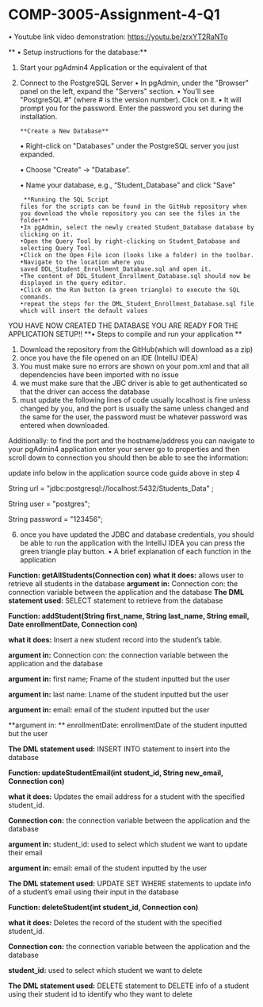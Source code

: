 # COMP-3005-Assignment-4-Q1

•	Youtube link video demonstration:
https://youtu.be/zrxYT2RaNTo


**	•	Setup instructions for the database:**
1.  Start your pgAdmin4 Application or the equivalent of that
2.  Connect to the PostgreSQL Server
	•	In pgAdmin, under the "Browser" panel on the left, expand the "Servers" section.
	•	You'll see "PostgreSQL #" (where # is the version number). Click on it.
	•	It will prompt you for the password. Enter the password you set during the installation.
		
		**Create a New Database**
	•	Right-click on "Databases" under the PostgreSQL server you just expanded.

	•	Choose "Create" -> "Database”.

	•	Name your database, e.g., “Student_Database” and click "Save"
		
		 **Running the SQL Script
		files for the scripts can be found in the GitHub repository when you download the whole repository you can see the files in the folder** 
		•In pgAdmin, select the newly created Student_Database database by clicking on it.
		•Open the Query Tool by right-clicking on Student_Database and selecting Query Tool.
		•Click on the Open File icon (looks like a folder) in the toolbar.
		•Navigate to the location where you saved DDL_Student_Enrollment_Database.sql and open it.
		•The content of DDL_Student_Enrollment_Database.sql should now be displayed in the query editor.
		•Click on the Run button (a green triangle) to execute the SQL commands.
		•repeat the steps for the DML_Student_Enrollment_Database.sql file which will insert the default values 
YOU HAVE NOW CREATED THE DATABASE YOU ARE READY FOR THE APPLICATION SETUP!!
	**•	Steps to compile and run your application **
1. Download the repository from the GitHub(which will download as a zip)
2. once you have the file opened on an IDE (IntelliJ IDEA)
2. You must make sure no errors are shown on your pom.xml and that all dependencies have been imported with no issue 
3. we must make sure that the JBC driver is able to get authenticated so that the driver can access the database 
4. must update the following lines of code usually localhost is fine unless changed by you, and the port is usually the same unless changed and the same for the user, the password must be whatever password was entered when downloaded.
   
Additionally: to find the port and the hostname/address you can navigate to your pgAdmin4 application enter your server go to properties and then scroll down to connection you should then be able to see the information:

update info below in the application source code guide above in step 4

String url = "jdbc:postgresql://localhost:5432/Students_Data" ;

String user = "postgres";

String password = "123456";

6. once you have updated the JDBC and database credentials, you should be able to run the application with the IntelliJ IDEA you can press the green triangle play button.
	•	A brief explanation of each function in the application 

**Function: getAllStudents(Connection con)**
**what it does:** allows user to retrieve all students in the database
**argument in:** Connection con: the connection variable between the application and the database
**The DML statement used:** SELECT statement to retrieve from the database
 





**Function: addStudent(String first_name, String last_name, String email, Date enrollmentDate, Connection con)**

**what it does:** Insert a new student record into the student’s table.

**argument in:** Connection con: the connection variable between the application and the database

**argument in:** first name; Fname of the student inputted but the user

**argument in:** last name: Lname of the student inputted but the user

**argument in:** email: email of the student inputted but the user

**argument in: ** enrollmentDate: enrollmentDate of the student inputted but the user

**The DML statement used:** INSERT INTO statement to insert into the database


**Function: updateStudentEmail(int student_id, String new_email, Connection con)**

**what it does:** Updates the email address for a student with the specified student_id.

**Connection con:** the connection variable between the application and the database

**argument in:** student_id: used to select which student we want to update their email

**argument in:** email: email of the student inputted by the user

**The DML statement used:** UPDATE SET WHERE statements to update info of a student’s email using their input in the database


**Function: deleteStudent(int student_id, Connection con)**

**what it does:**  Deletes the record of the student with the specified student_id.

**Connection con:** the connection variable between the application and the database

**student_id:** used to select which student we want to delete

**The DML statement used:** DELETE statement to DELETE info of a student using their student id to identify who they want to delete



